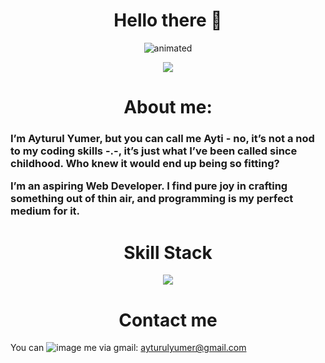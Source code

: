 
<h1 align="center">
   Hello there 👋
</h1>
 
<p align="center">
  <img src="https://media3.giphy.com/media/DwXOS8RqHocEM/giphy.gif" alt="animated" />
</p>


<p align="center">
   <a href="https://git.io/streak-stats"><img src="https://streak-stats.demolab.com?user=ayturulyumer&theme=javascript-dark&hide_border=true&mode=weekly"/></a>
</p>
      
   <h1 align="center">About me: </h1>
   <h3>I’m Ayturul Yumer, but you can call me Ayti - no, it’s not a nod to my coding skills -.-, it’s just what I’ve been called since childhood.  Who knew it would end up being so fitting?

   I’m an aspiring  Web Developer. I find pure joy in crafting something out of thin air, and programming is my perfect medium for it. </h3>


<h1 align="center">
    Skill Stack 
</h1>
<p align="center">
  <a href="https://skillicons.dev">
    <img src="https://skillicons.dev/icons?i=js,ts,react,mongodb,express,nodejs,vercel,html,css,tailwind,materialui,vscode,github,postman" />
  </a>
</p>

 
<h1 align="center">
   Contact me
</h1>

  You can ![image](https://github.com/ajummer/ajummer/assets/142006703/4a70d94f-a2b9-415b-92ab-ea706c13c422) me via  gmail: ayturulyumer@gmail.com 





